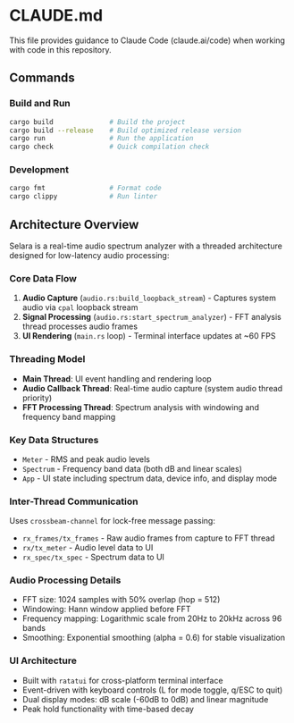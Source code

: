# CLAUDE.md

This file provides guidance to Claude Code (claude.ai/code) when working with code in this repository.

## Commands

### Build and Run
```bash
cargo build              # Build the project
cargo build --release    # Build optimized release version
cargo run                # Run the application
cargo check              # Quick compilation check
```

### Development
```bash
cargo fmt                # Format code
cargo clippy             # Run linter
```

## Architecture Overview

Selara is a real-time audio spectrum analyzer with a threaded architecture designed for low-latency audio processing:

### Core Data Flow
1. **Audio Capture** (`audio.rs:build_loopback_stream`) - Captures system audio via `cpal` loopback stream
2. **Signal Processing** (`audio.rs:start_spectrum_analyzer`) - FFT analysis thread processes audio frames
3. **UI Rendering** (`main.rs` loop) - Terminal interface updates at ~60 FPS

### Threading Model
- **Main Thread**: UI event handling and rendering loop
- **Audio Callback Thread**: Real-time audio capture (system audio thread priority)  
- **FFT Processing Thread**: Spectrum analysis with windowing and frequency band mapping

### Key Data Structures
- `Meter` - RMS and peak audio levels
- `Spectrum` - Frequency band data (both dB and linear scales)
- `App` - UI state including spectrum data, device info, and display mode

### Inter-Thread Communication
Uses `crossbeam-channel` for lock-free message passing:
- `rx_frames/tx_frames` - Raw audio frames from capture to FFT thread
- `rx/tx_meter` - Audio level data to UI
- `rx_spec/tx_spec` - Spectrum data to UI

### Audio Processing Details
- FFT size: 1024 samples with 50% overlap (hop = 512)
- Windowing: Hann window applied before FFT
- Frequency mapping: Logarithmic scale from 20Hz to 20kHz across 96 bands
- Smoothing: Exponential smoothing (alpha = 0.6) for stable visualization

### UI Architecture
- Built with `ratatui` for cross-platform terminal interface
- Event-driven with keyboard controls (L for mode toggle, q/ESC to quit)
- Dual display modes: dB scale (-60dB to 0dB) and linear magnitude
- Peak hold functionality with time-based decay
